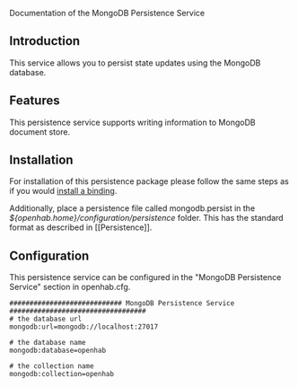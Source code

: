Documentation of the MongoDB Persistence Service

## Introduction

This service allows you to persist state updates using the MongoDB database.

## Features

This persistence service supports writing information to MongoDB document store.

## Installation

For installation of this persistence package please follow the same steps as if you would [install a binding](Bindings).

Additionally, place a persistence file called mongodb.persist in the _${openhab.home}/configuration/persistence_ folder. This has the standard format as described in [[Persistence]].

## Configuration

This persistence service can be configured in the "MongoDB Persistence Service" section in openhab.cfg.
```
############################ MongoDB Persistence Service ##################################
# the database url
mongodb:url=mongodb://localhost:27017

# the database name
mongodb:database=openhab

# the collection name
mongodb:collection=openhab
```
